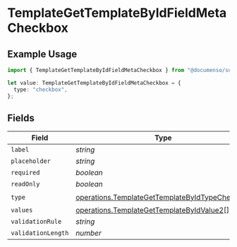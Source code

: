# TemplateGetTemplateByIdFieldMetaCheckbox

## Example Usage

```typescript
import { TemplateGetTemplateByIdFieldMetaCheckbox } from "@documenso/sdk-typescript/models/operations";

let value: TemplateGetTemplateByIdFieldMetaCheckbox = {
  type: "checkbox",
};
```

## Fields

| Field                                                                                                            | Type                                                                                                             | Required                                                                                                         | Description                                                                                                      |
| ---------------------------------------------------------------------------------------------------------------- | ---------------------------------------------------------------------------------------------------------------- | ---------------------------------------------------------------------------------------------------------------- | ---------------------------------------------------------------------------------------------------------------- |
| `label`                                                                                                          | *string*                                                                                                         | :heavy_minus_sign:                                                                                               | N/A                                                                                                              |
| `placeholder`                                                                                                    | *string*                                                                                                         | :heavy_minus_sign:                                                                                               | N/A                                                                                                              |
| `required`                                                                                                       | *boolean*                                                                                                        | :heavy_minus_sign:                                                                                               | N/A                                                                                                              |
| `readOnly`                                                                                                       | *boolean*                                                                                                        | :heavy_minus_sign:                                                                                               | N/A                                                                                                              |
| `type`                                                                                                           | [operations.TemplateGetTemplateByIdTypeCheckbox](../../models/operations/templategettemplatebyidtypecheckbox.md) | :heavy_check_mark:                                                                                               | N/A                                                                                                              |
| `values`                                                                                                         | [operations.TemplateGetTemplateByIdValue2](../../models/operations/templategettemplatebyidvalue2.md)[]           | :heavy_minus_sign:                                                                                               | N/A                                                                                                              |
| `validationRule`                                                                                                 | *string*                                                                                                         | :heavy_minus_sign:                                                                                               | N/A                                                                                                              |
| `validationLength`                                                                                               | *number*                                                                                                         | :heavy_minus_sign:                                                                                               | N/A                                                                                                              |